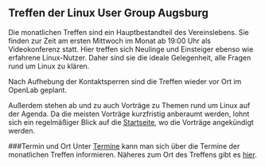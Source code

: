 
## Treffen der Linux User Group Augsburg

Die monatlichen Treffen sind ein Hauptbestandteil des Vereinslebens. 
Sie finden zur Zeit am ersten Mittwoch im Monat ab 19:00 Uhr als Videokonferenz statt.
Hier treffen sich Neulinge und Einsteiger ebenso wie erfahrene Linux-Nutzer. 
Daher sind sie die ideale Gelegenheit, alle Fragen rund um Linux zu klären.

Nach Aufhebung der Kontaktsperren sind die Treffen wieder vor Ort im OpenLab geplant.   
  
Außerdem stehen ab und zu auch Vorträge zu Themen rund um Linux auf der Agenda. 
Da die meisten Vorträge kurzfristig anberaumt werden, 
lohnt sich ein regelmäßiger Blick auf die [Startseite](/start/), wo die Vorträge angekündigt werden.

###Termin und Ort
Unter [Termine](/Treffen/Termine/) kann man sich über die Termine der monatlichen Treffen 
informieren. Näheres zum Ort des Treffens gibt es [hier](/Treffen/Treffpunkt/). 

